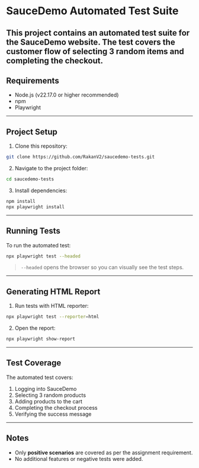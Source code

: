 # SauceDemo Automated Test Suite
This project contains an automated test suite for the SauceDemo website. The test covers the **customer flow of selecting 3 random items and completing the checkout**.
---
## **Requirements**
- Node.js (v22.17.0 or higher recommended)
- npm
- Playwright
---
## **Project Setup**
1. Clone this repository:
```bash
git clone https://github.com/RakanV2/saucedemo-tests.git
```
2. Navigate to the project folder:
```bash
cd saucedemo-tests
```
3. Install dependencies:
```bash
npm install
npx playwright install
```
---
## **Running Tests**
To run the automated test:
```bash
npx playwright test --headed
```
> `--headed` opens the browser so you can visually see the test steps.
---
## **Generating HTML Report**
1. Run tests with HTML reporter:
```bash
npx playwright test --reporter=html
```
2. Open the report:
```bash
npx playwright show-report
```
---
## **Test Coverage**
The automated test covers:
1. Logging into SauceDemo
2. Selecting 3 random products
3. Adding products to the cart
4. Completing the checkout process
5. Verifying the success message
---
## **Notes**
- Only **positive scenarios** are covered as per the assignment requirement.
- No additional features or negative tests were added.
